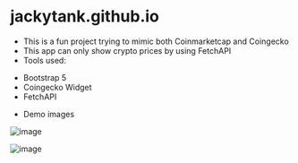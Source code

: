 # jackytank.github.io

* This is a fun project trying to mimic both Coinmarketcap and Coingecko
* This app can only show crypto prices by using FetchAPI
* Tools used:
- Bootstrap 5
- Coingecko Widget
- FetchAPI
* Demo images

![image](https://user-images.githubusercontent.com/52403567/170114953-2a4dc1f5-4d7e-4548-ba86-cc9bc15585d3.png)


![image](https://user-images.githubusercontent.com/52403567/170115019-51b96886-72bb-4145-bb0f-dbf769317d46.png)



